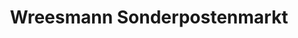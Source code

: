 ---
title: "Wreesmann Sonderpostenmarkt"
url: /riesa/wreesmann-sonderpostenmarkt/
shop: Kramladen
---